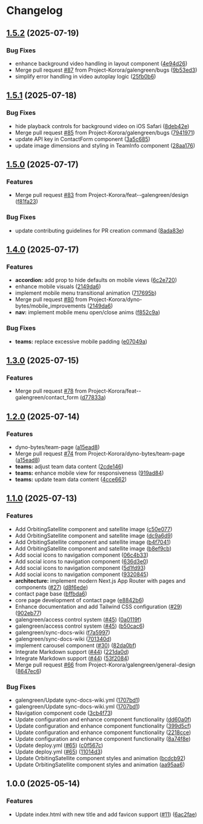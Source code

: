 # Changelog

## [1.5.2](https://github.com/Project-Korora/projectkorora.space/compare/v1.5.1...v1.5.2) (2025-07-19)


### Bug Fixes

* enhance background video handling in layout component ([4e94d26](https://github.com/Project-Korora/projectkorora.space/commit/4e94d263b6a440c748f00eb7ff48e625dc30e16a))
* Merge pull request [#87](https://github.com/Project-Korora/projectkorora.space/issues/87) from Project-Korora/galengreen/bugs ([9b53ed3](https://github.com/Project-Korora/projectkorora.space/commit/9b53ed3fa2049e5010ff31ca9a011d2614a99ef2))
* simplify error handling in video autoplay logic ([25fb0b6](https://github.com/Project-Korora/projectkorora.space/commit/25fb0b68b9aef767861ea2a38480169bbb548c32))

## [1.5.1](https://github.com/Project-Korora/projectkorora.space/compare/v1.5.0...v1.5.1) (2025-07-18)


### Bug Fixes

* hide playback controls for background video on iOS Safari ([8deb42e](https://github.com/Project-Korora/projectkorora.space/commit/8deb42e5347d4a0b915f761e4a081e4ca8391e5a))
* Merge pull request [#85](https://github.com/Project-Korora/projectkorora.space/issues/85) from Project-Korora/galengreen/bugs ([7941971](https://github.com/Project-Korora/projectkorora.space/commit/794197157629dacf4ad064dd2b1688be46807f5b))
* update API key in ContactForm component ([3a5c685](https://github.com/Project-Korora/projectkorora.space/commit/3a5c68516eab5c6c445385d0d726a718a8ae4238))
* update image dimensions and styling in TeamInfo component ([28aa176](https://github.com/Project-Korora/projectkorora.space/commit/28aa176208e192deb7da5e41afb889fced5b6f75))

## [1.5.0](https://github.com/Project-Korora/projectkorora.space/compare/v1.4.0...v1.5.0) (2025-07-17)


### Features

* Merge pull request [#83](https://github.com/Project-Korora/projectkorora.space/issues/83) from Project-Korora/feat--galengreen/design ([f81fa23](https://github.com/Project-Korora/projectkorora.space/commit/f81fa238c18c9bed4b9a7d904a7f94289ab57f03))


### Bug Fixes

* update contributing guidelines for PR creation command ([8ada83e](https://github.com/Project-Korora/projectkorora.space/commit/8ada83e53864dac657b437248572081914d47e12))

## [1.4.0](https://github.com/Project-Korora/projectkorora.space/compare/v1.3.0...v1.4.0) (2025-07-17)


### Features

* **accordion:** add prop to hide defaults on mobile views ([6c2e720](https://github.com/Project-Korora/projectkorora.space/commit/6c2e72082eb15124eaf1bfe236d6c4f4e15d6da1))
* enhance mobile visuals ([2149da6](https://github.com/Project-Korora/projectkorora.space/commit/2149da63c6d20d5428a4f06cbf2f99a6706a55b5))
* implement mobile menu transitional animation ([717695b](https://github.com/Project-Korora/projectkorora.space/commit/717695b50b1b1620a42cf7046e72879832ccea41))
* Merge pull request [#80](https://github.com/Project-Korora/projectkorora.space/issues/80) from Project-Korora/dyno-bytes/mobile_improvements ([2149da6](https://github.com/Project-Korora/projectkorora.space/commit/2149da63c6d20d5428a4f06cbf2f99a6706a55b5))
* **nav:** implement mobile menu open/close anims ([f852c9a](https://github.com/Project-Korora/projectkorora.space/commit/f852c9a9fc4d7a6c04d9403e973ce57a7e5c4bdc))


### Bug Fixes

* **teams:** replace excessive mobile padding ([e07049a](https://github.com/Project-Korora/projectkorora.space/commit/e07049a9ba7d3fa24a602384e644fd7bf734c58d))

## [1.3.0](https://github.com/Project-Korora/projectkorora.space/compare/v1.2.0...v1.3.0) (2025-07-15)


### Features

* Merge pull request [#78](https://github.com/Project-Korora/projectkorora.space/issues/78) from Project-Korora/feat--galengreen/contact_form ([d77833a](https://github.com/Project-Korora/projectkorora.space/commit/d77833aaea6750a21a62cbefee851e3cb123c40c))

## [1.2.0](https://github.com/Project-Korora/projectkorora.space/compare/v1.1.0...v1.2.0) (2025-07-14)


### Features

* dyno-bytes/team-page ([a15ead8](https://github.com/Project-Korora/projectkorora.space/commit/a15ead827bd98b05409b6c7b2769267a54670d79))
* Merge pull request [#74](https://github.com/Project-Korora/projectkorora.space/issues/74) from Project-Korora/dyno-bytes/team-page ([a15ead8](https://github.com/Project-Korora/projectkorora.space/commit/a15ead827bd98b05409b6c7b2769267a54670d79))
* **teams:** adjust team data content ([2cde146](https://github.com/Project-Korora/projectkorora.space/commit/2cde146f5fe1d9ea5cb412c9b6ad358b20acb0f0))
* **teams:** enhance mobile view for responsiveness ([919ad84](https://github.com/Project-Korora/projectkorora.space/commit/919ad840003c85766d5053c3bd0d41dd5f016bef))
* **teams:** update team data content ([4cce662](https://github.com/Project-Korora/projectkorora.space/commit/4cce662f5451dbc8461a3a46678c25922a1b5992))

## [1.1.0](https://github.com/Project-Korora/projectkorora.space/compare/v1.0.0...v1.1.0) (2025-07-13)


### Features

* Add OrbitingSatellite component and satellite image ([c50e077](https://github.com/Project-Korora/projectkorora.space/commit/c50e077002be47e4feba7ae4b9818cc748f7d09f))
* Add OrbitingSatellite component and satellite image ([dc9a6d9](https://github.com/Project-Korora/projectkorora.space/commit/dc9a6d92bc19626691050c335f1e800b46d08c0d))
* Add OrbitingSatellite component and satellite image ([b4f7041](https://github.com/Project-Korora/projectkorora.space/commit/b4f7041039a52692ce03d46995ec5cbbd057c236))
* Add OrbitingSatellite component and satellite image ([b8ef9cb](https://github.com/Project-Korora/projectkorora.space/commit/b8ef9cb364d02f2fc297e8e83920bb629f5dfff0))
* Add social icons to navigation component ([06c4b33](https://github.com/Project-Korora/projectkorora.space/commit/06c4b339ba34bf2cc07e9e3ef5fbb4beb47afc6a))
* Add social icons to navigation component ([636d3e0](https://github.com/Project-Korora/projectkorora.space/commit/636d3e00a50f55446955a6b5ac77fd98f0875c9d))
* Add social icons to navigation component ([5d1fd93](https://github.com/Project-Korora/projectkorora.space/commit/5d1fd93b936cf3852944c95957c707073d4dbda4))
* Add social icons to navigation component ([9320845](https://github.com/Project-Korora/projectkorora.space/commit/93208453e3be0783fd684d7b5a26a8250905096e))
* **architecture:** implement modern Next.js App Router with pages and components ([#27](https://github.com/Project-Korora/projectkorora.space/issues/27)) ([d8f6ede](https://github.com/Project-Korora/projectkorora.space/commit/d8f6ede55ca4b1a6f9a296f96862d97d3f0202fd))
* contact page base ([bffbda6](https://github.com/Project-Korora/projectkorora.space/commit/bffbda62dd3d102f913b01386a51aa5c37d57962))
* core page development of contact page ([e8842b6](https://github.com/Project-Korora/projectkorora.space/commit/e8842b6846d40c7b9ddc99505f5c332b76d1a89b))
* Enhance documentation and add Tailwind CSS configuration ([#29](https://github.com/Project-Korora/projectkorora.space/issues/29)) ([902eb77](https://github.com/Project-Korora/projectkorora.space/commit/902eb77c3f9c17bde46a0ed9c06d72c92db08a6e))
* galengreen/access control system ([#45](https://github.com/Project-Korora/projectkorora.space/issues/45)) ([0a0119f](https://github.com/Project-Korora/projectkorora.space/commit/0a0119f4eb61638d660c30aa6636f3c12147a432))
* galengreen/access control system ([#45](https://github.com/Project-Korora/projectkorora.space/issues/45)) ([b50cac6](https://github.com/Project-Korora/projectkorora.space/commit/b50cac669e1b382f88263646dabc642161292816))
* galengreen/sync-docs-wiki ([f7a5997](https://github.com/Project-Korora/projectkorora.space/commit/f7a599763b74565ed7faf7e60812ce2ec54b8013))
* galengreen/sync-docs-wiki ([701340d](https://github.com/Project-Korora/projectkorora.space/commit/701340db7c9e2e3439568dbf43d009bde3779a5b))
* implement carousel component ([#30](https://github.com/Project-Korora/projectkorora.space/issues/30)) ([82da0bf](https://github.com/Project-Korora/projectkorora.space/commit/82da0bf352bb74d5cc3613b9792e152400885780))
* Integrate Markdown support ([#44](https://github.com/Project-Korora/projectkorora.space/issues/44)) ([221da0d](https://github.com/Project-Korora/projectkorora.space/commit/221da0dec062cbac0252d7020ca48cebac66de90))
* Integrate Markdown support ([#44](https://github.com/Project-Korora/projectkorora.space/issues/44)) ([53f2084](https://github.com/Project-Korora/projectkorora.space/commit/53f2084ebb212f66f91eb06d942d8d3e644e6d18))
* Merge pull request [#66](https://github.com/Project-Korora/projectkorora.space/issues/66) from Project-Korora/galengreen/general-design ([8647ec6](https://github.com/Project-Korora/projectkorora.space/commit/8647ec6ec0b36a6e5f6042e18459169869336785))


### Bug Fixes

* galengreen/Update sync-docs-wiki.yml ([1707bd1](https://github.com/Project-Korora/projectkorora.space/commit/1707bd1e358a9048739688b62cc8d9be4a34ae59))
* galengreen/Update sync-docs-wiki.yml ([1707bd1](https://github.com/Project-Korora/projectkorora.space/commit/1707bd1e358a9048739688b62cc8d9be4a34ae59))
* Navigation component code ([3cb4f73](https://github.com/Project-Korora/projectkorora.space/commit/3cb4f73cc793f84a67b7d7fc6c030315014353ab))
* Update configuration and enhance component functionality ([dd60a0f](https://github.com/Project-Korora/projectkorora.space/commit/dd60a0fe43c2f440e263e0ed9ed9eef0652cbbba))
* Update configuration and enhance component functionality ([399d5cf](https://github.com/Project-Korora/projectkorora.space/commit/399d5cffb33a6be5fa1192eb0ab74049d11c93a4))
* Update configuration and enhance component functionality ([2218cce](https://github.com/Project-Korora/projectkorora.space/commit/2218cce8427bd0ce7e3488b638f1ba4daafb8f67))
* Update configuration and enhance component functionality ([8a74f8e](https://github.com/Project-Korora/projectkorora.space/commit/8a74f8e31abe7fff47d21226f3d95bee9ae8c7ed))
* Update deploy.yml ([#65](https://github.com/Project-Korora/projectkorora.space/issues/65)) ([c0f567c](https://github.com/Project-Korora/projectkorora.space/commit/c0f567cdf20ec9b5757a94c3487781b508676ab5))
* Update deploy.yml ([#65](https://github.com/Project-Korora/projectkorora.space/issues/65)) ([11014d3](https://github.com/Project-Korora/projectkorora.space/commit/11014d33397bd7a9788457fede53ef389b7d65dd))
* Update OrbitingSatellite component styles and animation ([bcdcb92](https://github.com/Project-Korora/projectkorora.space/commit/bcdcb92ed5b66ad87025abc981c27c5c55987d71))
* Update OrbitingSatellite component styles and animation ([aa95aa6](https://github.com/Project-Korora/projectkorora.space/commit/aa95aa6edbb2f382d7e05cc518dcbcdb29bc2551))

## 1.0.0 (2025-05-14)


### Features

* Update index.html with new title and add favicon support ([#11](https://github.com/Project-Korora/projectkorora.space/issues/11)) ([6ac2fae](https://github.com/Project-Korora/projectkorora.space/commit/6ac2faea8991bef04bf961368030ad16834a6a18))
